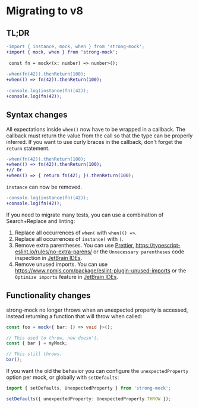 # Migrating to v8

## TL;DR

```diff
-import { instance, mock, when } from 'strong-mock';
+import { mock, when } from 'strong-mock';
 
 const fn = mock<(x: number) => number>();
 
-when(fn(42)).thenReturn(100);
+when(() => fn(42)).thenReturn(100);
 
-console.log(instance(fn)(42));
+console.log(fn(42));
```

## Syntax changes

All expectations inside `when()` now have to be wrapped in a callback. The callback must return the value from the call so that the type can be properly inferred. If you want to use curly braces in the callback, don't forget the `return` statement.

```diff
-when(fn(42)).thenReturn(100);
+when(() => fn(42)).thenReturn(100);
+// Or
+when(() => { return fn(42); }).thenReturn(100);
```

`instance` can now be removed.

```diff
-console.log(instance(fn)(42));
+console.log(fn(42));
```

If you need to migrate many tests, you can use a combination of Search+Replace and linting:

1. Replace all occurrences of `when(` with `when(() =>`.
2. Replace all occurrences of `instance(` with `(`.
3. Remove extra parentheses. You can use [Prettier](https://prettier.io/), https://typescript-eslint.io/rules/no-extra-parens/ or the `Unnecessary parentheses` code inspection in [JetBrain IDEs](https://www.jetbrains.com/help/phpstorm/javascript-and-typescript-unnecessary-parentheses.html). 
4. Remove unused imports. You can use https://www.npmjs.com/package/eslint-plugin-unused-imports or the `Optimize imports` feature in [JetBrain IDEs](https://blog.jetbrains.com/webstorm/2018/05/optimize-imports-in-webstorm/).

## Functionality changes

strong-mock no longer throws when an unexpected property is accessed, instead returning a function that will throw when called:

```typescript
const foo = mock<{ bar: () => void }>();

// This used to throw, now doesn't.
const { bar } = myMock;

// This still throws.
bar();
```

If you want the old the behavior you can configure the `unexpectedProperty` option per mock, or globally with `setDefaults`:

```typescript
import { setDefaults, UnexpectedProperty } from 'strong-mock';

setDefaults({ unexpectedProperty: UnexpectedProperty.THROW });
```
